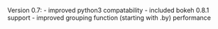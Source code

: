 Version 0.7:
    - improved python3 compatability
    - included bokeh 0.8.1 support
    - improved grouping function (starting with .by) 
      performance
